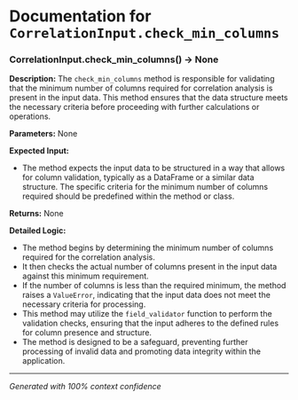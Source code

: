 # Documentation for `CorrelationInput.check_min_columns`

### CorrelationInput.check_min_columns() -> None

**Description:**
The `check_min_columns` method is responsible for validating that the minimum number of columns required for correlation analysis is present in the input data. This method ensures that the data structure meets the necessary criteria before proceeding with further calculations or operations.

**Parameters:**
None

**Expected Input:**
- The method expects the input data to be structured in a way that allows for column validation, typically as a DataFrame or a similar data structure. The specific criteria for the minimum number of columns required should be predefined within the method or class.

**Returns:**
None

**Detailed Logic:**
- The method begins by determining the minimum number of columns required for the correlation analysis.
- It then checks the actual number of columns present in the input data against this minimum requirement.
- If the number of columns is less than the required minimum, the method raises a `ValueError`, indicating that the input data does not meet the necessary criteria for processing.
- This method may utilize the `field_validator` function to perform the validation checks, ensuring that the input adheres to the defined rules for column presence and structure.
- The method is designed to be a safeguard, preventing further processing of invalid data and promoting data integrity within the application.

---
*Generated with 100% context confidence*
